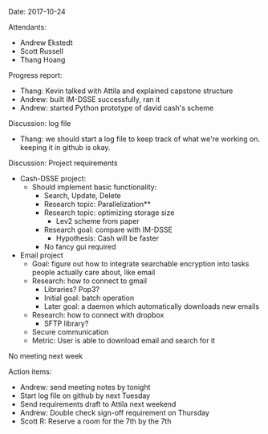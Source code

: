 Date: 2017-10-24

Attendants: 

 * Andrew Ekstedt 
 * Scott Russell 
 * Thang Hoang 
 
Progress report: 

 * Thang: Kevin talked with Attila and explained capstone structure 
 * Andrew: built IM-DSSE successfully, ran it
 * Andrew: started Python prototype of david cash's scheme 
 
Discussion: log file
   * Thang: we should start a log file to keep track of what we're working on. keeping it in github is okay.

Discussion: Project requirements 
   * Cash-DSSE project: 
        * Should implement basic functionality: 
            * Search, Update, Delete 
            * Research topic: Parallelization** 
            * Research topic: optimizing storage size 
                * Lev2 scheme from paper 
            * Research goal: compare with IM-DSSE 
                * Hypothesis: Cash will be faster 
            * No fancy gui required 
   * Email project
        * Goal: figure out how to integrate searchable encryption into tasks people actually care about, like email 
        * Research: how to connect to gmail
            * Libraries? Pop3? 
            * Initial goal: batch operation 
            * Later goal: a daemon which automatically downloads new emails 
        * Research: how to connect with dropbox 
            * SFTP library? 
        * Secure communication 
        * Metric: User is able to download email and search for it
            
No meeting next week 

Action items: 

  * Andrew: send meeting notes by tonight 
  * Start log file on github by next Tuesday 
  * Send requirements draft to Attila next weekend 
  * Andrew: Double check sign-off requirement on Thursday 
  * Scott R: Reserve a room for the 7th by the 7th  
